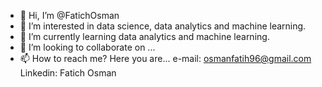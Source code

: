 - 👋 Hi, I’m @FatichOsman
- 👀 I’m interested in data science, data analytics and machine learning.
- 🌱 I’m currently learning data analytics and machine learning.
- 💞️ I’m looking to collaborate on ...
- 📫 How to reach me? Here you are... e-mail: osmanfatih96@gmail.com
                                       Linkedin: Fatich Osman
                                      

<!---
FatichOsman/FatichOsman is a ✨ special ✨ repository because its `README.md` (this file) appears on your GitHub profile.
You can click the Preview link to take a look at your changes.
--->
